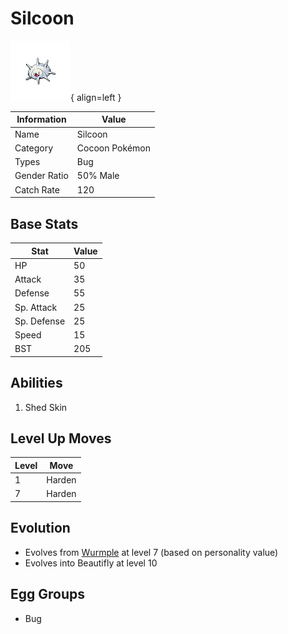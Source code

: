 # Silcoon

![Silcoon](../images/pokemon/266.png){ align=left }

| Information | Value |
|------------|--------|
| Name | Silcoon |
| Category | Cocoon Pokémon |
| Types | Bug |
| Gender Ratio | 50% Male |
| Catch Rate | 120 |

## Base Stats

| Stat | Value |
|------|-------|
| HP | 50 |
| Attack | 35 |
| Defense | 55 |
| Sp. Attack | 25 |
| Sp. Defense | 25 |
| Speed | 15 |
| BST | 205 |

## Abilities
1. Shed Skin

## Level Up Moves
| Level | Move |
|-------|------|
| 1 | Harden |
| 7 | Harden |

## Evolution
- Evolves from [Wurmple](265-wurmple.md) at level 7 (based on personality value)
- Evolves into Beautifly at level 10

## Egg Groups
- Bug
